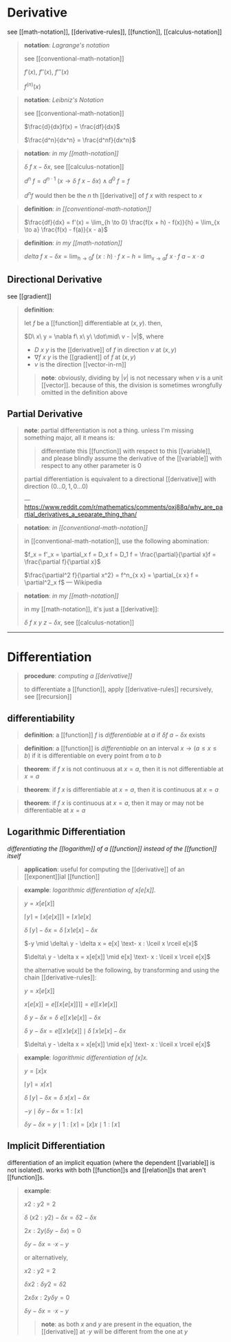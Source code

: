# Derivative

see [[math-notation]], [[derivative-rules]], [[function]], [[calculus-notation]]

> **notation**: _Lagrange's notation_
>
> see [[conventional-math-notation]]
>
> $f'(x)$, $f''(x)$, $f'''(x)$
>
> $f^{(n)}(x)$

> **notation**: _Leibniz's Notation_
>
> see [[conventional-math-notation]]
>
> $\frac{d}{dx}f(x) = \frac{df}{dx}$
>
> $\frac{d^n}{dx^n} = \frac{d^nf}{dx^n}$

> **notation**: _in my [[math-notation]]_
>
> $\delta\ f\ x - \delta x$, see [[calculus-notation]]
>
> $d^n\ f = d^{n \cdot 1}\ (x \rightarrow \delta\ f\ x - \delta x) \land d^0\ f = f$
>
> $d^n f$ would then be the $n$ th [[derivative]] of $f\ x$ with respect to $x$

> **definition**: _in [[conventional-math-notation]]_
>
> $\frac{df}{dx} = f'(x) = \lim_{h \to 0} \frac{f(x + h) - f(x)}{h} = \lim_{x \to a} \frac{f(x) - f(a)}{x - a}$

> **definition**: _in my [[math-notation]]_
>
> $delta\ f\ x - \delta x = \lim_{h \to 0} f\ (x : h) \cdot f\ x - h = \lim_{x \to a} f\ x \cdot f\ a - x \cdot a$

## Directional Derivative

see [[gradient]]

> **definition**:
>
> let $f$ be a [[function]] differentiable at $(x, y)$. then,
>
> $D\ x\ y = \nabla f\ x\ y\ \dot\mid\ v - |v|$, where
>
> - $D\ x\ y$ is the [[derivative]] of $f$ in direction $v$ at $(x, y)$
> - $\nabla f\ x\ y$ is the [[gradient]] of $f$ at $(x, y)$
> - $v$ is the direction [[vector-in-rn]]
>
> > **note**: obviously, dividing by $|v|$ is not necessary when $v$ is a unit [[vector]]. because of this, the division is sometimes wrongfully omitted in the definition above

## Partial Derivative

> **note**: partial differentiation is not a thing. unless I'm missing something major, all it means is:
>
> > differentiate this [[function]] with respect to this [[variable]], and please blindly assume the derivative of the [[variable]] with respect to any other parameter is $0$
>
> partial differentiation is equivalent to a directional [[derivative]] with direction $(0 \dots 0, 1, 0 \dots 0)$
>
> &mdash; <https://www.reddit.com/r/mathematics/comments/oxj88q/why_are_partial_derivatives_a_separate_thing_than/>

> **notation**: _in [[conventional-math-notation]]_
>
> in [[conventional-math-notation]], use the following abomination:
>
> $f_x = f'_x = \partial_x f = D_x f = D_1 f = \frac{\partial}{\partial x}f = \frac{\partial f}{\partial x}$
>
> $\frac{\partial^2 f}{\partial x^2} = f^n_{x x} = \partial_{x x} f = \partial^2_x f$ &mdash; Wikipedia

> **notation**: _in my [[math-notation]]_
>
> in my [[math-notation]], it's just a [[derivative]]:
>
> $\delta\ f\ x\ y\ z - \delta x$, see [[calculus-notation]]

---

# Differentiation

> **procedure**: _computing a [[derivative]]_
>
> to differentiate a [[function]], apply [[derivative-rules]] recursively, see [[recursion]]

## differentiability

> **definition**: a [[function]] $f$ is _differentiable_ at $a$ if $\delta f\ a - \delta x$ exists

> **definition**: a [[function]] is _differentiable_ on an interval $x \rightarrow (a \le x \le b)$ if it is differentiable on every point from $a$ to $b$

> **theorem**: if $f\ x$ is not continuous at $x = a$, then it is not differentiable at $x = a$

> **theorem**: if $f\ x$ is differentiable at $x = a$, then it is continuous at $x = a$

> **theorem**: if $f\ x$ is continuous at $x = a$, then it may or may not be differentiable at $x = a$

## Logarithmic Differentiation

_differentiating the [[logarithm]] of a [[function]] instead of the [[function]] itself_

> **application**: useful for computing the [[derivative]] of an [[exponent]]ial [[function]]

> **example**: _logarithmic differentiation of $x[e[x]]$._
>
> $y = x[e[x]]$
>
> $\lceil y \rceil = \lceil x[e[x]] \rceil = \lceil x \rceil e[x]$
>
> $\delta\ \lceil y \rceil - \delta x = \delta\ \lceil x \rceil e[x] - \delta x$
>
> $-y \mid \delta\ y - \delta x = e[x] \text- x : \lceil x \rceil e[x]$
>
> $\delta\ y - \delta x = x[e[x]] \mid e[x] \text- x : \lceil x \rceil e[x]$
>
> the alternative would be the following, by transforming and using the chain [[derivative-rules]]:
>
> $y = x[e[x]]$
>
> $x[e[x]] = e[\lceil x[e[x]] \rceil] = e[\lceil x \rceil e[x]]$
>
> $\delta\ y - \delta x = \delta\ e[\lceil x \rceil e[x]] - \delta x$
>
> $\delta\ y - \delta x = e[\lceil x \rceil e[x]] \mid \delta\ \lceil x \rceil e[x] - \delta x$
>
> $\delta\ y - \delta x = x[e[x]] \mid e[x] \text- x : \lceil x \rceil e[x]$

> **example**: _logarithmic differentiation of $[x]x$._
>
> $y = [x]x$
>
> $\lceil y \rceil = x \lceil x \rceil$
>
> $\delta\ \lceil y \rceil - \delta x = \delta\ x \lceil x \rceil - \delta x$
>
> $-y \mid \delta y - \delta x = 1 : \lceil x \rceil$
>
> $\delta y - \delta x = y \mid 1 : \lceil x \rceil = [x]x \mid 1 : \lceil x \rceil$

## Implicit Differentiation

differentiation of an implicit equation (where the dependent [[variable]] is not isolated). works with both [[function]]s and [[relation]]s that aren't [[function]]s.

> **example**:
>
> $x2 : y2 = 2$
>
> $\delta\ (x2 : y2) - \delta x = \delta 2 - \delta x$
>
> $2x : 2y(\delta y - \delta x) = 0$
>
> $\delta y - \delta x = \cdot x - y$
>
> or alternatively,
>
> $x2 : y2 = 2$
>
> $\delta x2 : \delta y2 = \delta 2$
>
> $2x \delta x : 2y \delta y = 0$
>
> $\delta y - \delta x = \cdot x - y$
>
> > **note**: as both $x$ and $y$ are present in the equation, the [[derivative]] at $\cdot y$ will be different from the one at $y$
